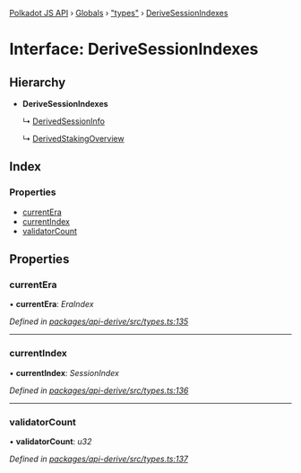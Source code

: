 [Polkadot JS API](../README.md) › [Globals](../globals.md) › ["types"](../modules/_types_.md) › [DeriveSessionIndexes](_types_.derivesessionindexes.md)

# Interface: DeriveSessionIndexes

## Hierarchy

* **DeriveSessionIndexes**

  ↳ [DerivedSessionInfo](_types_.derivedsessioninfo.md)

  ↳ [DerivedStakingOverview](_types_.derivedstakingoverview.md)

## Index

### Properties

* [currentEra](_types_.derivesessionindexes.md#currentera)
* [currentIndex](_types_.derivesessionindexes.md#currentindex)
* [validatorCount](_types_.derivesessionindexes.md#validatorcount)

## Properties

###  currentEra

• **currentEra**: *EraIndex*

*Defined in [packages/api-derive/src/types.ts:135](https://github.com/polkadot-js/api/blob/c04fb9073/packages/api-derive/src/types.ts#L135)*

___

###  currentIndex

• **currentIndex**: *SessionIndex*

*Defined in [packages/api-derive/src/types.ts:136](https://github.com/polkadot-js/api/blob/c04fb9073/packages/api-derive/src/types.ts#L136)*

___

###  validatorCount

• **validatorCount**: *u32*

*Defined in [packages/api-derive/src/types.ts:137](https://github.com/polkadot-js/api/blob/c04fb9073/packages/api-derive/src/types.ts#L137)*
